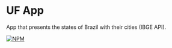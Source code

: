 # UF App

App that presents the states of Brazil with their cities (IBGE API).

[![NPM](https://img.shields.io/npm/l/dotnet)](https://github.com/pestana-catumbela/UF-APP/blob/main/LICENSE)
